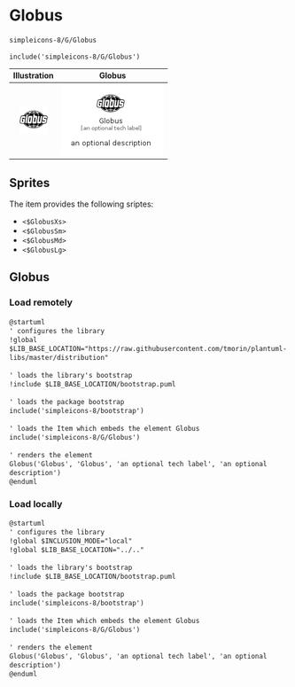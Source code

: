 # Globus


```text
simpleicons-8/G/Globus
```

```text
include('simpleicons-8/G/Globus')
```



| Illustration | Globus |
| :---: | :---: |
| ![illustration for Illustration](../../simpleicons-8/G/Globus.png) | ![illustration for Globus](../../simpleicons-8/G/Globus.Local.png) |



## Sprites
The item provides the following sriptes:

- `<$GlobusXs>`
- `<$GlobusSm>`
- `<$GlobusMd>`
- `<$GlobusLg>`





## Globus

### Load remotely
```plantuml
@startuml
' configures the library
!global $LIB_BASE_LOCATION="https://raw.githubusercontent.com/tmorin/plantuml-libs/master/distribution"

' loads the library's bootstrap
!include $LIB_BASE_LOCATION/bootstrap.puml

' loads the package bootstrap
include('simpleicons-8/bootstrap')

' loads the Item which embeds the element Globus
include('simpleicons-8/G/Globus')

' renders the element
Globus('Globus', 'Globus', 'an optional tech label', 'an optional description')
@enduml
```

### Load locally
```plantuml
@startuml
' configures the library
!global $INCLUSION_MODE="local"
!global $LIB_BASE_LOCATION="../.."

' loads the library's bootstrap
!include $LIB_BASE_LOCATION/bootstrap.puml

' loads the package bootstrap
include('simpleicons-8/bootstrap')

' loads the Item which embeds the element Globus
include('simpleicons-8/G/Globus')

' renders the element
Globus('Globus', 'Globus', 'an optional tech label', 'an optional description')
@enduml
```


